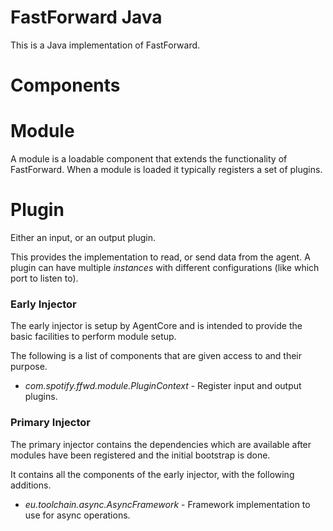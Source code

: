 # FastForward Java

This is a Java implementation of FastForward.

# Components

# Module

A module is a loadable component that extends the functionality of FastForward.
When a module is loaded it typically registers a set of plugins.

# Plugin

Either an input, or an output plugin.

This provides the implementation to read, or send data from the agent.
A plugin can have multiple _instances_ with different configurations (like
which port to listen to).

### Early Injector

The early injector is setup by AgentCore and is intended to provide the basic
facilities to perform module setup.

The following is a list of components that are given access to and their
purpose.

* _com.spotify.ffwd.module.PluginContext_ - Register input and output plugins.

### Primary Injector

The primary injector contains the dependencies which are available after
modules have been registered and the initial bootstrap is done.

It contains all the components of the early injector, with the following
additions.

* _eu.toolchain.async.AsyncFramework_ - Framework implementation to use for
  async operations.
